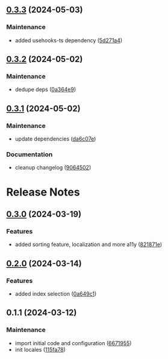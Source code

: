 

## [0.3.3](https://github.com/collective/volto-contents-next/compare/v0.3.2...v0.3.3) (2024-05-03)


### Maintenance

* added usehooks-ts dependency ([5d271a4](https://github.com/collective/volto-contents-next/commit/5d271a4bffd5357d2d2c226b2748623d30989a09))

## [0.3.2](https://github.com/collective/volto-contents-next/compare/v0.3.1...v0.3.2) (2024-05-02)


### Maintenance

* dedupe deps ([0a364e9](https://github.com/collective/volto-contents-next/commit/0a364e974bdf7be93a820d7f0e3aecb4f75338a9))

## [0.3.1](https://github.com/collective/volto-contents-next/compare/v0.3.0...v0.3.1) (2024-05-02)


### Maintenance

* update dependencies ([da6c07e](https://github.com/collective/volto-contents-next/commit/da6c07e2142efdc10fdcc2cc15fc35f5c7aa5489))


### Documentation

* cleanup changelog ([9064502](https://github.com/collective/volto-contents-next/commit/906450231478d9f2605b2e546f7a6173e5f50541))

# Release Notes


## [0.3.0](https://github.com/collective/volto-contents-next/compare/v0.2.0...v0.3.0) (2024-03-19)


### Features

* added sorting feature, localization and more a11y ([821871e](https://github.com/collective/volto-contents-next/commit/821871e458267f9f76760ac198a4de2e2586465d))

## [0.2.0](https://github.com/collective/volto-contents-next/compare/v0.1.1...v0.2.0) (2024-03-14)


### Features

* added index selection ([0a649c1](https://github.com/collective/volto-contents-next/commit/0a649c17d178dd665d762deb9966a211a289ed0f))

## 0.1.1 (2024-03-12)


### Maintenance

* import initial code and configuration ([6671955](https://github.com/collective/volto-contents-next/commit/66719555a8e920b5eea55faaab2f9eb0bce22a19))
* init locales ([115fa78](https://github.com/collective/volto-contents-next/commit/115fa78761305a77046d57bd8aca3fef6d0149c7))
